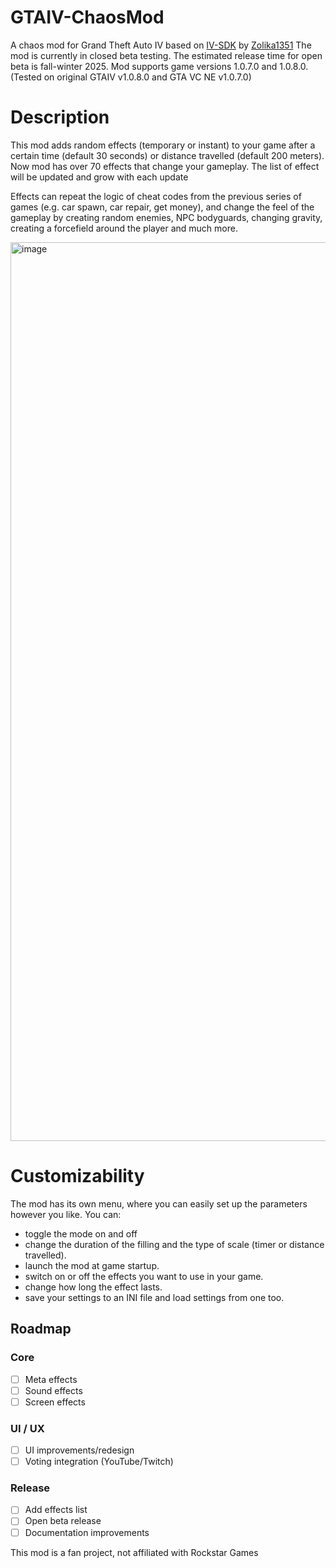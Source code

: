 # GTAIV-ChaosMod
A chaos mod for Grand Theft Auto IV based on [IV-SDK](https://github.com/Zolika1351/iv-sdk) by [Zolika1351](https://github.com/Zolika1351)
The mod is currently in closed beta testing. The estimated release time for open beta is fall-winter 2025.
Mod supports game versions 1.0.7.0 and 1.0.8.0. (Tested on original GTAIV v1.0.8.0 and GTA VC NE v1.0.7.0)

# Description
This mod adds random effects (temporary or instant) to your game after a certain time (default 30 seconds) or distance travelled (default 200 meters).
Now mod has over 70 effects that change your gameplay. The list of effect will be updated and grow with each update

Effects can repeat the logic of cheat codes from the previous series of games (e.g. car spawn, car repair, get money), 
and change the feel of the gameplay by creating random enemies, NPC bodyguards, changing gravity, creating a forcefield around the player and much more.

<img width="2558" height="1438" alt="image" src="https://github.com/user-attachments/assets/b7e034b3-70c5-4815-a9b7-0c01034170d8" />


# Customizability
The mod has its own menu, where you can easily set up the parameters however you like.
You can:
- toggle the mode on and off
- change the duration of the filling and the type of scale (timer or distance travelled).
- launch the mod at game startup.
- switch on or off the effects you want to use in your game.
- change how long the effect lasts.
- save your settings to an INI file and load settings from one too.

## Roadmap
### Core
- [ ] Meta effects
- [ ] Sound effects
- [ ] Screen effects

### UI / UX
- [ ] UI improvements/redesign
- [ ] Voting integration (YouTube/Twitch)

### Release
- [ ] Add effects list
- [ ] Open beta release
- [ ] Documentation improvements

This mod is a fan project, not affiliated with Rockstar Games
